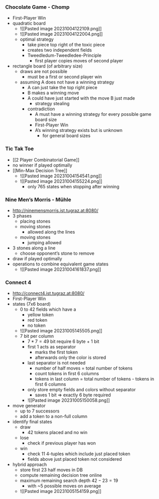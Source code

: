 ### Chocolate Game - Chomp
+ First-Player Win
+ quadratic board
	+ ![[Pasted image 20231004122109.png]]
	+ ![[Pasted image 20231004122004.png]]
	+ optimal strategy
		+ take piece top right of the toxic piece
		+ creates two independent fields
		+ Tweedledum-Tweedledee-Principle
			+ first player copies moves of second player
+ rectangle board (of arbitrary size)
	+ draws are not possible
		+ must be a first or second player win
	+ assuming A does not have a winning strategy
		+ A can just take the top right piece
		+ B makes a winning move
		+ A could have just started with the move B just made
			+ strategy stealing
		+ contradiction
			+ A must have a winning strategy for every possible game board size
			+ First-Player Win
			+ A’s winning strategy exists but is unknown
				+ for general board sizes
				
### Tic Tak Toe
+ [[2 Player Combinatorial Game]]
+ no winner if played optimally
+ [[Min-Max Decision Tree]]
	+ ![[Pasted image 20231004154541.png]]
	+ ![[Pasted image 20231004155224.png]]
		+ only 765 states when stopping after winning

### Nine Men’s Morris - Mühle
+ http://ninemensmorris.ist.tugraz.at:8080/
+ 3 phases
	+ placing stones
	+ moving stones 
		+ allowed along the lines
	+ moving stones 
		+ jumping allowed
+ 3 stones along a line
	+ choose opponent’s stone to remove
+ draw if played optimally
+ operations to combine equivalent game states
	+ ![[Pasted image 20231004161837.png]]

### Connect 4
+ http://connect4.ist.tugraz.at:8080/
+ First-Player Win
+ states (7x6 board)
	+ 0 to 42 fields which have a
		+ yellow token
		+ red token
		+ no token
	+ ![[Pasted image 20231005145505.png]]
	+ 7 bit per column
		+ $7*7=49$ bit require 6 byte + 1 bit  
		+ first 1 acts as separator 
			+ marks the first token
			+ afterwards only the color is stored
		+ last separator is not needed
			+ number of half moves = total number of tokens
			+ count tokens in first 6 columns
			+ tokens in last column = total number of tokens - tokens in first 6 columns
		+ only store empty fields and colors without separator
			+ saves 1 bit $\Rightarrow$ exactly 6 byte required
		+ ![[Pasted image 20231005150058.png]]
+ move generator
	+ up to 7 successors
	+ add a token to a non-full column
+ identify final states
	+ draw
		+ 42 tokens placed and no win
	+ lose
		+ check if previous player has won
	+ win
		+ check 11 4-tuples which include just placed token
		+ fields above just placed token not considered
+ hybrid approach
	+ store first 23 half moves in DB
	+ compute remaining decision tree online
	+ maximum remaining search depth $42 - 23 = 19$
		+ with ~$5$ possible moves on average
	+ ![[Pasted image 20231005154159.png]]

